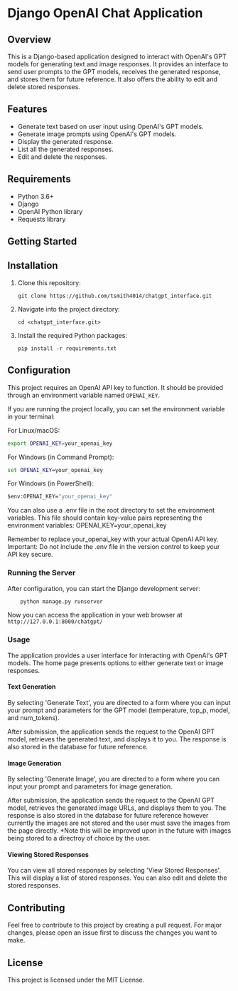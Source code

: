 # Django OpenAI Chat Application

## Overview
This is a Django-based application designed to interact with OpenAI's GPT models for generating text and image responses. It provides an interface to send user prompts to the GPT models, receives the generated response, and stores them for future reference. It also offers the ability to edit and delete stored responses.

## Features
- Generate text based on user input using OpenAI's GPT models.
- Generate image prompts using OpenAI's GPT models.
- Display the generated response.
- List all the generated responses.
- Edit and delete the responses.

## Requirements
- Python 3.6+
- Django
- OpenAI Python library
- Requests library

## Getting Started

## Installation
1. Clone this repository:
    ```
    git clone https://github.com/tsmith4014/chatgpt_interface.git
    ```
2. Navigate into the project directory:
    ```
    cd <chatgpt_interface.git>
    ```
3. Install the required Python packages:
    ```
    pip install -r requirements.txt
    ```

## Configuration
This project requires an OpenAI API key to function. It should be provided through an environment variable named `OPENAI_KEY`.

If you are running the project locally, you can set the environment variable in your terminal:

For Linux/macOS:

```bash
export OPENAI_KEY=your_openai_key
```

For Windows (in Command Prompt):

```cmd
set OPENAI_KEY=your_openai_key
```

For Windows (in PowerShell):

```cmd
$env:OPENAI_KEY="your_openai_key"
```

You can also use a .env file in the root directory to set the environment variables. 
This file should contain key-value pairs representing the environment variables:
    OPENAI_KEY=your_openai_key

Remember to replace your_openai_key with your actual OpenAI API key.
Important: Do not include the .env file in the version control to keep your API key secure.

### Running the Server
After configuration, you can start the Django development server:
```python 
    python manage.py runserver
```
Now you can access the application in your web browser at `http://127.0.0.1:8000/chatgpt/`

### Usage

The application provides a user interface for interacting with OpenAI's GPT models. The home page presents options to either generate text or image responses.

#### Text Generation

By selecting 'Generate Text', you are directed to a form where you can input your prompt and parameters for the GPT model (temperature, top_p, model, and num_tokens).

After submission, the application sends the request to the OpenAI GPT model, retrieves the generated text, and displays it to you. The response is also stored in the database for future reference.

#### Image Generation

By selecting 'Generate Image', you are directed to a form where you can input your prompt and parameters for image generation.

After submission, the application sends the request to the OpenAI GPT model, retrieves the generated image URLs, and displays them to you. The response is also stored in the database for future reference however currently the images are not stored and the user must save the images from the page directly.  *Note this will be improved upon in the future with images being stored to a directroy of choice by the user.

#### Viewing Stored Responses

You can view all stored responses by selecting 'View Stored Responses'. This will display a list of stored responses. You can also edit and delete the stored responses.

## Contributing

Feel free to contribute to this project by creating a pull request. For major changes, please open an issue first to discuss the changes you want to make.

## License

This project is licensed under the MIT License.


